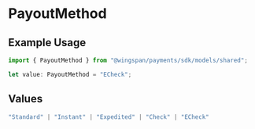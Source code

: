 # PayoutMethod

## Example Usage

```typescript
import { PayoutMethod } from "@wingspan/payments/sdk/models/shared";

let value: PayoutMethod = "ECheck";
```

## Values

```typescript
"Standard" | "Instant" | "Expedited" | "Check" | "ECheck"
```